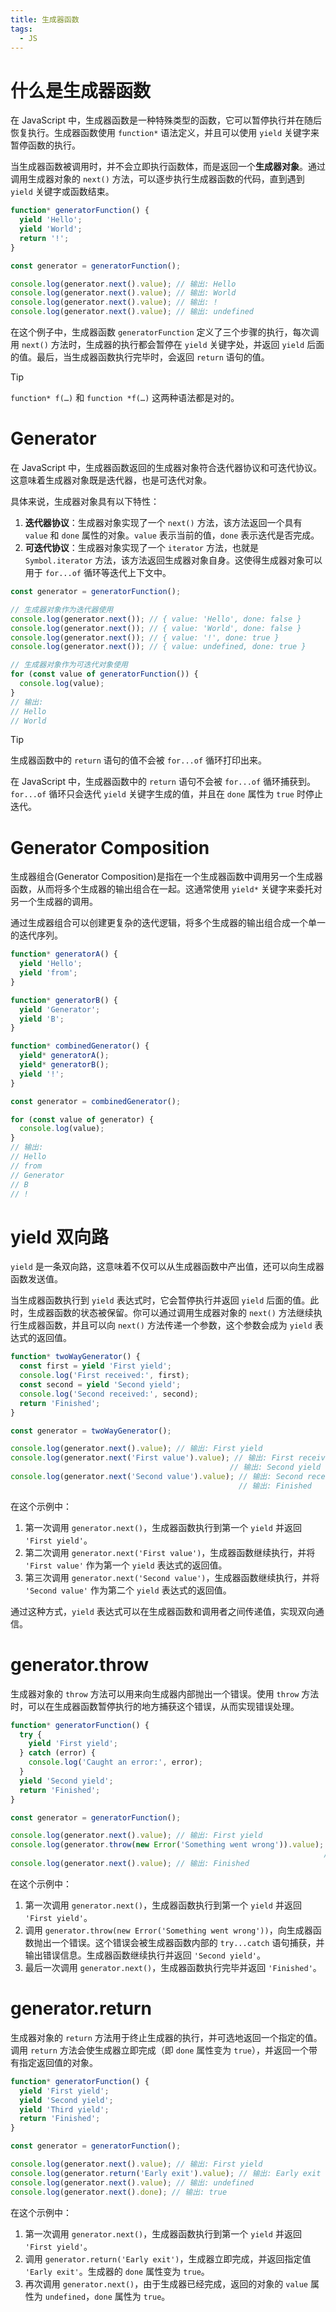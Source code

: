 ```yaml
---
title: 生成器函数
tags:
  - JS 
---
```


# 什么是生成器函数

在 JavaScript 中，生成器函数是一种特殊类型的函数，它可以暂停执行并在随后恢复执行。生成器函数使用 `function*` 语法定义，并且可以使用 `yield` 关键字来暂停函数的执行。

当生成器函数被调用时，并不会立即执行函数体，而是返回一个**生成器对象**。通过调用生成器对象的 `next()` 方法，可以逐步执行生成器函数的代码，直到遇到 `yield` 关键字或函数结束。

```js
function* generatorFunction() {
  yield 'Hello';
  yield 'World';
  return '!';
}

const generator = generatorFunction();

console.log(generator.next().value); // 输出: Hello
console.log(generator.next().value); // 输出: World
console.log(generator.next().value); // 输出: !
console.log(generator.next().value); // 输出: undefined
```

在这个例子中，生成器函数 `generatorFunction` 定义了三个步骤的执行，每次调用 `next()` 方法时，生成器的执行都会暂停在 `yield` 关键字处，并返回 `yield` 后面的值。最后，当生成器函数执行完毕时，会返回 `return` 语句的值。

> [!tip]
>
> `function* f(…)` 和 `function *f(…)` 这两种语法都是对的。

# Generator

在 JavaScript 中，生成器函数返回的生成器对象符合迭代器协议和可迭代协议。这意味着生成器对象既是迭代器，也是可迭代对象。

具体来说，生成器对象具有以下特性：

1. **迭代器协议**：生成器对象实现了一个 `next()` 方法，该方法返回一个具有 `value` 和 `done` 属性的对象。`value` 表示当前的值，`done` 表示迭代是否完成。
2. **可迭代协议**：生成器对象实现了一个 `iterator` 方法，也就是 `Symbol.iterator` 方法，该方法返回生成器对象自身。这使得生成器对象可以用于 `for...of` 循环等迭代上下文中。

```js
const generator = generatorFunction();

// 生成器对象作为迭代器使用
console.log(generator.next()); // { value: 'Hello', done: false }
console.log(generator.next()); // { value: 'World', done: false }
console.log(generator.next()); // { value: '!', done: true }
console.log(generator.next()); // { value: undefined, done: true }

// 生成器对象作为可迭代对象使用
for (const value of generatorFunction()) {
  console.log(value);
}
// 输出:
// Hello
// World
```

> [!tip]
>
> 生成器函数中的 `return` 语句的值不会被 `for...of` 循环打印出来。
>
> 在 JavaScript 中，生成器函数中的 `return` 语句不会被 `for...of` 循环捕获到。`for...of` 循环只会迭代 `yield` 关键字生成的值，并且在 `done` 属性为 `true` 时停止迭代。

# Generator Composition

生成器组合(Generator Composition)是指在一个生成器函数中调用另一个生成器函数，从而将多个生成器的输出组合在一起。这通常使用 `yield*` 关键字来委托对另一个生成器的调用。

通过生成器组合可以创建更复杂的迭代逻辑，将多个生成器的输出组合成一个单一的迭代序列。

```js
function* generatorA() {
  yield 'Hello';
  yield 'from';
}

function* generatorB() {
  yield 'Generator';
  yield 'B';
}

function* combinedGenerator() {
  yield* generatorA();
  yield* generatorB();
  yield '!';
}

const generator = combinedGenerator();

for (const value of generator) {
  console.log(value);
}
// 输出:
// Hello
// from
// Generator
// B
// !
```

# yield 双向路

`yield` 是一条双向路，这意味着不仅可以从生成器函数中产出值，还可以向生成器函数发送值。

当生成器函数执行到 `yield` 表达式时，它会暂停执行并返回 `yield` 后面的值。此时，生成器函数的状态被保留。你可以通过调用生成器对象的 `next()` 方法继续执行生成器函数，并且可以向 `next()` 方法传递一个参数，这个参数会成为 `yield` 表达式的返回值。

```js
function* twoWayGenerator() {
  const first = yield 'First yield';
  console.log('First received:', first);
  const second = yield 'Second yield';
  console.log('Second received:', second);
  return 'Finished';
}

const generator = twoWayGenerator();

console.log(generator.next().value); // 输出: First yield
console.log(generator.next('First value').value); // 输出: First received: First value
                                                 // 输出: Second yield
console.log(generator.next('Second value').value); // 输出: Second received: Second value
                                                   // 输出: Finished
```

在这个示例中：

1. 第一次调用 `generator.next()`，生成器函数执行到第一个 `yield` 并返回 `'First yield'`。
2. 第二次调用 `generator.next('First value')`，生成器函数继续执行，并将 `'First value'` 作为第一个 `yield` 表达式的返回值。
3. 第三次调用 `generator.next('Second value')`，生成器函数继续执行，并将 `'Second value'` 作为第二个 `yield` 表达式的返回值。

通过这种方式，`yield` 表达式可以在生成器函数和调用者之间传递值，实现双向通信。

# generator.throw

生成器对象的 `throw` 方法可以用来向生成器内部抛出一个错误。使用 `throw` 方法时，可以在生成器函数暂停执行的地方捕获这个错误，从而实现错误处理。

```js
function* generatorFunction() {
  try {
    yield 'First yield';
  } catch (error) {
    console.log('Caught an error:', error);
  }
  yield 'Second yield';
  return 'Finished';
}

const generator = generatorFunction();

console.log(generator.next().value); // 输出: First yield
console.log(generator.throw(new Error('Something went wrong')).value); // 输出: Caught an error: Error: Something went wrong
                                                                      // 输出: Second yield
console.log(generator.next().value); // 输出: Finished
```

在这个示例中：

1. 第一次调用 `generator.next()`，生成器函数执行到第一个 `yield` 并返回 `'First yield'`。
2. 调用 `generator.throw(new Error('Something went wrong'))`，向生成器函数抛出一个错误。这个错误会被生成器函数内部的 `try...catch` 语句捕获，并输出错误信息。生成器函数继续执行并返回 `'Second yield'`。
3. 最后一次调用 `generator.next()`，生成器函数执行完毕并返回 `'Finished'`。

# generator.return

生成器对象的 `return` 方法用于终止生成器的执行，并可选地返回一个指定的值。调用 `return` 方法会使生成器立即完成（即 `done` 属性变为 `true`），并返回一个带有指定返回值的对象。

```js
function* generatorFunction() {
  yield 'First yield';
  yield 'Second yield';
  yield 'Third yield';
  return 'Finished';
}

const generator = generatorFunction();

console.log(generator.next().value); // 输出: First yield
console.log(generator.return('Early exit').value); // 输出: Early exit
console.log(generator.next().value); // 输出: undefined
console.log(generator.next().done); // 输出: true
```

在这个示例中：

1. 第一次调用 `generator.next()`，生成器函数执行到第一个 `yield` 并返回 `'First yield'`。
2. 调用 `generator.return('Early exit')`，生成器立即完成，并返回指定值 `'Early exit'`。生成器的 `done` 属性变为 `true`。
3. 再次调用 `generator.next()`，由于生成器已经完成，返回的对象的 `value` 属性为 `undefined`，`done` 属性为 `true`。

